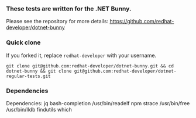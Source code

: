### These tests are written for the .NET Bunny.

Please see the repository for more details: https://github.com/redhat-developer/dotnet-bunny

### Quick clone

If you forked it, replace `redhat-developer` with your username.

```
git clone git@github.com:redhat-developer/dotnet-bunny.git && cd dotnet-bunny && git clone git@github.com:redhat-developer/dotnet-regular-tests.git
```

### Dependencies

Dependencies: jq bash-completion /usr/bin/readelf npm strace /usr/bin/free /usr/bin/lldb findutils which

